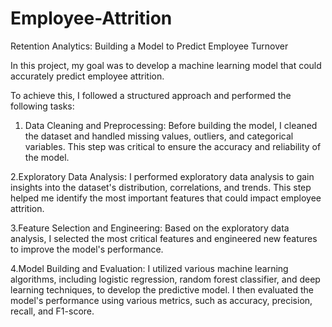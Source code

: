 # Employee-Attrition
Retention Analytics: Building a Model to Predict Employee Turnover



In this project, my goal was to develop a machine learning model that could accurately predict employee attrition.




To achieve this, I followed a structured approach and performed the following tasks:

1. Data Cleaning and Preprocessing: Before building the model, I cleaned the dataset and handled missing values, outliers, and categorical variables. This step was critical to ensure the accuracy and reliability of the model.



2.Exploratory Data Analysis: I performed exploratory data analysis to gain insights into the dataset's distribution, correlations, and trends. This step helped me identify the most important features that could impact employee attrition.



3.Feature Selection and Engineering: Based on the exploratory data analysis, I selected the most critical features and engineered new features to improve the model's performance.



4.Model Building and Evaluation: I utilized various machine learning algorithms, including logistic regression, random forest classifier, and deep learning techniques, to develop the predictive model. I then evaluated the model's performance using various metrics, such as accuracy, precision, recall, and F1-score.
